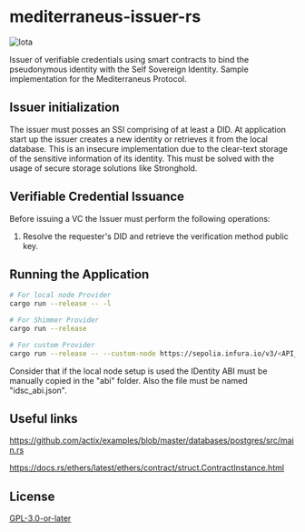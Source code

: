 # mediterraneus-issuer-rs
![Iota](https://img.shields.io/badge/iota-29334C?style=for-the-badge&logo=iota&logoColor=white)

Issuer of verifiable credentials using smart contracts to bind the pseudonymous identity with the Self Sovereign Identity. Sample implementation for the Mediterraneus Protocol.

## Issuer initialization
The issuer must posses an SSI comprising of at least a DID. At application start up the issuer creates a new identity or retrieves it from the local database. 
This is an insecure implementation due to the clear-text storage of the sensitive information of its identity. This must be solved with the usage of secure storage solutions like Stronghold.

## Verifiable Credential Issuance
Before issuing a VC the Issuer must perform the following operations:

1. Resolve the requester's DID and retrieve the verification method public key.

## Running the Application
```sh
# For local node Provider
cargo run --release -- -l

# For Shimmer Provider
cargo run --release

# For custom Provider
cargo run --release -- --custom-node https://sepolia.infura.io/v3/<API_KEY> --chain-id 11155111
```

Consider that if the local node setup is used the IDentity ABI must be manually copied in the "abi" folder. Also the file must be named "idsc_abi.json".

## Useful links
https://github.com/actix/examples/blob/master/databases/postgres/src/main.rs

https://docs.rs/ethers/latest/ethers/contract/struct.ContractInstance.html

## License

[GPL-3.0-or-later](https://spdx.org/licenses/GPL-3.0-or-later.html)